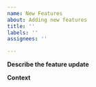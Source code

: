 ```yaml
---
name: New Features
about: Adding new features
title: ''
labels: ''
assignees: ''

---
```


**Describe the feature update**

**Context**
